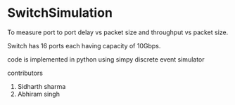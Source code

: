 # SwitchSimulation
To measure port to port delay vs packet size and throughput vs packet size.

Switch has 16 ports each having capacity of 10Gbps.

code is implemented in python using simpy discrete event simulator

contributors 
1. Sidharth sharma
2. Abhiram singh
